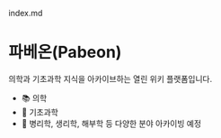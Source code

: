index.md
# 파베온(Pabeon)

의학과 기초과학 지식을 아카이브하는 열린 위키 플랫폼입니다.

- 📚 의학
- 🔬 기초과학
- 🧠 병리학, 생리학, 해부학 등 다양한 분야 아카이빙 예정
